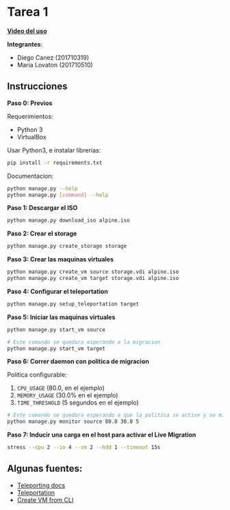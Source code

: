 # Tarea 1

[**Video del uso**](https://youtu.be/s804lz9478k)

**Integrantes**:

- Diego Canez (201710319)
- Maria Lovaton (201710510)

## Instrucciones

**Paso 0: Previos**

Requerimientos:
- Python 3
- VirtualBox

Usar Python3, e instalar librerias:
```sh
pip install -r requirements.txt
```

Documentacion:
```sh
python manage.py --help
python manage.py [command] --help
```

**Paso 1: Descargar el ISO**

```sh
python manage.py download_iso alpine.iso
```

**Paso 2: Crear el storage**

```sh
python manage.py create_storage storage
```

**Paso 3: Crear las maquinas virtuales**

```sh
python manage.py create_vm source storage.vdi alpine.iso
python manage.py create_vm target storage.vdi alpine.iso
```

**Paso 4: Configurar el teleportation**

```sh
python manage.py setup_teleportation target
```

**Paso 5: Iniciar las maquinas virtuales**

```sh
python manage.py start_vm source

# Este comando se quedara esperando a la migracion
python manage.py start_vm target
```

**Paso 6: Correr daemon con politica de migracion**

Politica configurable:
1. `CPU_USAGE` (80.0, en el ejemplo)
2. `MEMORY_USAGE` (30.0% en el ejemplo)
3. `TIME_THRESHOLD` (5 segundos en el ejemplo)

```sh
# Este comando se quedara esperando a que la politica se active y se migre source
python manage.py monitor source 80.0 30.0 5
```

**Paso 7: Inducir una carga en el host para activar el Live Migration**

```sh
stress --cpu 2 --io 4 --vm 2 --hdd 1 --timeout 15s
```

## Algunas fuentes:

- [Teleporting docs](https://docs.oracle.com/en/virtualization/virtualbox/6.0/admin/teleporting.html)
- [Teleportation](http://www.techsologic.com/virtualbox-live-migration.php)
- [Create VM from CLI](https://www.andreafortuna.org/2019/10/24/how-to-create-a-virtualbox-vm-from-command-line/)
